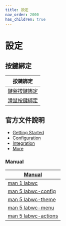 ```yaml
---
title: 設定
nav_order: 2000
has_children: true
---
```



# 設定




## 按鍵綁定

| 按鍵綁定 |
| ------ |
| [鍵盤按鍵綁定](https://samwhelp.github.io/note-about-fedora-labwc/read/config/keybind.html) |
| [滑鼠按鍵綁定](https://samwhelp.github.io/note-about-fedora-labwc/read/config/mousebind.html) |




## 官方文件說明

* [Getting Started](https://labwc.github.io/getting-started.html)
* [Configuration](https://labwc.github.io/configuration.html)
* [Integration](https://labwc.github.io/integration.html)
* [More](https://labwc.github.io/more.html)




### Manual

| [Manual](https://labwc.github.io/manual.html) |
| --- |
| [man 1 labwc](https://labwc.github.io/labwc.1.html) |
| [man 5 labwc-config](https://labwc.github.io/labwc-config.5.html) |
| [man 5 labwc-theme](https://labwc.github.io/labwc-theme.5.html) |
| [man 5 labwc-menu](https://labwc.github.io/labwc-menu.5.html) |
| [man 5 labwc-actions ](https://labwc.github.io/labwc-actions.5.html) |
